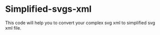 # Simplified-svgs-xml
 This code will help you to convert your complex svg xml to simplified svg xml file.
